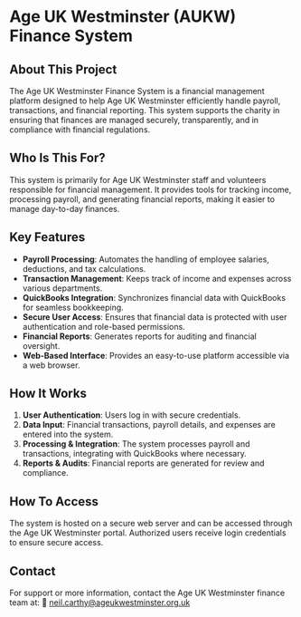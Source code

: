 # Age UK Westminster (AUKW) Finance System

## About This Project
The Age UK Westminster Finance System is a financial management platform designed to help Age UK Westminster efficiently handle payroll, transactions, and financial reporting. This system supports the charity in ensuring that finances are managed securely, transparently, and in compliance with financial regulations.

## Who Is This For?
This system is primarily for Age UK Westminster staff and volunteers responsible for financial management. It provides tools for tracking income, processing payroll, and generating financial reports, making it easier to manage day-to-day finances.

## Key Features
- **Payroll Processing**: Automates the handling of employee salaries, deductions, and tax calculations.
- **Transaction Management**: Keeps track of income and expenses across various departments.
- **QuickBooks Integration**: Synchronizes financial data with QuickBooks for seamless bookkeeping.
- **Secure User Access**: Ensures that financial data is protected with user authentication and role-based permissions.
- **Financial Reports**: Generates reports for auditing and financial oversight.
- **Web-Based Interface**: Provides an easy-to-use platform accessible via a web browser.

## How It Works
1. **User Authentication**: Users log in with secure credentials.
2. **Data Input**: Financial transactions, payroll details, and expenses are entered into the system.
3. **Processing & Integration**: The system processes payroll and transactions, integrating with QuickBooks where necessary.
4. **Reports & Audits**: Financial reports are generated for review and compliance.

## How To Access
The system is hosted on a secure web server and can be accessed through the Age UK Westminster portal. Authorized users receive login credentials to ensure secure access.

## Contact
For support or more information, contact the Age UK Westminster finance team at:
📧 neil.carthy@ageukwestminster.org.uk

